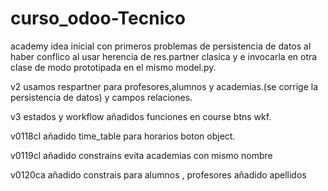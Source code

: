 
# curso_odoo-Tecnico
academy idea inicial con primeros problemas de persistencia de datos al haber conflico al usar herencia de res.partner clasica y e invocarla en otra clase de modo prototipada en el mismo model.py.

v2 usamos respartner para profesores,alumnos y academias.(se corrige la persistencia de datos) y campos relaciones.

v3 estados y workflow añadidos funciones en course btns wkf.

v0118cl añadido time_table para horarios boton object.

v0119cl añadido constrains evita academias con mismo nombre

v0120ca añadido constrais para alumnos , profesores añadido apellidos 
